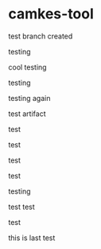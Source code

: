 # camkes-tool

test branch created

testing

cool testing

testing

testing again

test artifact

test

test

test

test

testing

test test

test

this is last test
